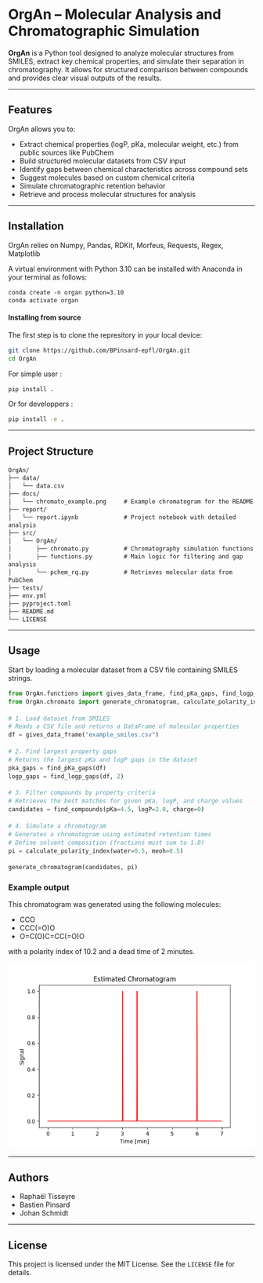 # OrgAn – Molecular Analysis and Chromatographic Simulation

**OrgAn** is a Python tool designed to analyze molecular structures from SMILES, extract key chemical properties, and simulate their separation in chromatography.
It allows for structured comparison between compounds and provides clear visual outputs of the results.

---

## Features

OrgAn allows you to:

- Extract chemical properties (logP, pKa, molecular weight, etc.) from public sources like PubChem
- Build structured molecular datasets from CSV input
- Identify gaps between chemical characteristics across compound sets
- Suggest molecules based on custom chemical criteria
- Simulate chromatographic retention behavior
- Retrieve and process molecular structures for analysis

---

## Installation

OrgAn relies on Numpy, Pandas, RDKit, Morfeus, Requests, Regex, Matplotlib

A virtual environment with Python 3.10 can be installed with Anaconda in your terminal as follows:

```
conda create -n organ python=3.10
conda activate organ
```

#### Installing from source

The first step is to clone the represitory in your local device:
```bash
git clone https://github.com/BPinsard-epfl/OrgAn.git
cd OrgAn
```
For simple user :
```bash
pip install .
```
Or for developpers :
```bash
pip install -e .
```

---

## Project Structure

```
OrgAn/
├── data/
│   └── data.csv                 
├── docs/
│   └── chromato_example.png     # Example chromatogram for the README
├── report/
│   └── report.ipynb             # Project notebook with detailed analysis
├── src/
│   └── OrgAn/
│       ├── chromato.py          # Chromatography simulation functions
│       ├── functions.py         # Main logic for filtering and gap analysis
│       └── pchem_rq.py          # Retrieves molecular data from PubChem
├── tests/                                 
├── env.yml
├── pyproject.toml
├── README.md
└── LICENSE                 
```

---

## Usage

Start by loading a molecular dataset from a CSV file containing SMILES strings.

```python
from OrgAn.functions import gives_data_frame, find_pKa_gaps, find_logp_gaps, find_compounds
from OrgAn.chromato import generate_chromatogram, calculate_polarity_index

# 1. Load dataset from SMILES
# Reads a CSV file and returns a DataFrame of molecular properties
df = gives_data_frame("example_smiles.csv")

# 2. Find largest property gaps
# Returns the largest pKa and logP gaps in the dataset
pka_gaps = find_pKa_gaps(df)
logp_gaps = find_logp_gaps(df, 2)

# 3. Filter compounds by property criteria
# Retrieves the best matches for given pKa, logP, and charge values
candidates = find_compounds(pKa=4.5, logP=2.0, charge=0)

# 4. Simulate a chromatogram
# Generates a chromatogram using estimated retention times
# Define solvent composition (fractions must sum to 1.0)
pi = calculate_polarity_index(water=0.5, meoh=0.5)

generate_chromatogram(candidates, pi)
```

### Example output

This chromatogram was generated using the following molecules:

- CCO  
- CCC(=O)O  
- O=C(O)C=CC(=O)O

with a polarity index of 10.2 and a dead time of 2 minutes.

![Simulated Chromatogram](docs/chromato_example.png)

---

## Authors

- Raphaël Tisseyre  
- Bastien Pinsard  
- Johan Schmidt

---

## License

This project is licensed under the MIT License. See the `LICENSE` file for details.
